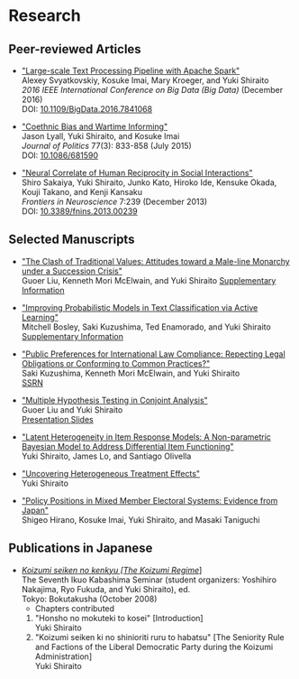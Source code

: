 # Research

## Peer-reviewed Articles

- ["Large-scale Text Processing Pipeline with Apache Spark"](https://doi.org/10.1109/BigData.2016.7841068)  
  Alexey Svyatkovskiy, Kosuke Imai, Mary Kroeger, and Yuki Shiraito  
  _2016 IEEE International Conference on Big Data (Big Data)_ (December 2016)  
  DOI: [10.1109/BigData.2016.7841068](https://doi.org/10.1109/BigData.2016.7841068)

- ["Coethnic Bias and Wartime Informing"](https://doi.org/10.1086/681590)  
  Jason Lyall, Yuki Shiraito, and Kosuke Imai  
  _Journal of Politics_ 77(3): 833-858 (July 2015)  
  DOI: [10.1086/681590](https://doi.org/10.1086/681590)
  
- ["Neural Correlate of Human Reciprocity in Social Interactions"](https://doi.org/10.3389/fnins.2013.00239)  
  Shiro Sakaiya, Yuki Shiraito, Junko Kato, Hiroko Ide, Kensuke Okada, Kouji Takano, and Kenji Kansaku  
  _Frontiers in Neuroscience_ 7:239 (December 2013)  
  DOI: [10.3389/fnins.2013.00239](https://doi.org/10.3389/fnins.2013.00239)  

## Selected Manuscripts

- ["The Clash of Traditional Values: Attitudes toward a Male-line Monarchy under a Succession Crisis"](./files/clash.pdf)  
  Guoer Liu, Kenneth Mori McElwain, and Yuki Shiraito
  [Supplementary Information](./files/clash_si.pdf)

- ["Improving Probabilistic Models in Text Classification via Active Learning"](./files/active_note.pdf)  
  Mitchell Bosley, Saki Kuzushima, Ted Enamorado, and Yuki Shiraito  
  [Supplementary Information](./files/active_note_si.pdf)

- ["Public Preferences for International Law Compliance: Repecting Legal Obligations or Conforming to Common Practices?"](./files/intl_survey.pdf)  
  Saki Kuzushima, Kenneth Mori McElwain, and Yuki Shiraito  
  [SSRN](https://papers.ssrn.com/sol3/papers.cfm?abstract_id=3800474)

- ["Multiple Hypothesis Testing in Conjoint Analysis"](./files/multitestcjoint.pdf)  
  Guoer Liu and Yuki Shiraito  
  [Presentation Slides](./files/multitestcjoint_slides.pdf)

- ["Latent Heterogeneity in Item Response Models: A Non-parametric Bayesian Model to Address Differential Item Functioning"](./files/dpirt.pdf)  
  Yuki Shiraito, James Lo, and Santiago Olivella

- ["Uncovering Heterogeneous Treatment Effects"](./files/jmp.pdf)  
  Yuki Shiraito
  
- ["Policy Positions in Mixed Member Electoral Systems: Evidence from Japan"](https://imai.fas.harvard.edu/research/japan.html)  
  Shigeo Hirano, Kosuke Imai, Yuki Shiraito, and Masaki Taniguchi

## Publications in Japanese

- [_Koizumi seiken no kenkyu \[The Koizumi Regime_\]](http://www.bokutakusha.com/books/2008/7.html)  
  The Seventh Ikuo Kabashima Seminar (student organizers: Yoshihiro Nakajima, Ryo Fukuda, and Yuki Shiraito), ed.  
  Tokyo: Bokutakusha (October 2008)  
  - Chapters contributed  
  1. "Honsho no mokuteki to kosei" \[Introduction\]  
     Yuki Shiraito
  2. "Koizumi seiken ki no shinioriti ruru to habatsu" \[The Seniority Rule and Factions of the Liberal Democratic Party during the Koizumi Administration\]  
     Yuki Shiraito
  
  
  
<!--
You can use the [editor on GitHub](https://github.com/shiraito/shiraito.github.io/edit/master/index.md) to maintain and preview the content for your website in Markdown files.

Whenever you commit to this repository, GitHub Pages will run [Jekyll](https://jekyllrb.com/) to rebuild the pages in your site, from the content in your Markdown files.

### Markdown

Markdown is a lightweight and easy-to-use syntax for styling your writing. It includes conventions for

```markdown
Syntax highlighted code block

# Header 1
## Header 2
### Header 3

- Bulleted
- List

1. Numbered
2. List

**Bold** and _Italic_ and `Code` text

[Link](url) and ![Image](src)
```

For more details see [GitHub Flavored Markdown](https://guides.github.com/features/mastering-markdown/).

### Jekyll Themes

Your Pages site will use the layout and styles from the Jekyll theme you have selected in your [repository settings](https://github.com/shiraito/shiraito.github.io/settings). The name of this theme is saved in the Jekyll `_config.yml` configuration file.

### Support or Contact

Having trouble with Pages? Check out our [documentation](https://help.github.com/categories/github-pages-basics/) or [contact support](https://github.com/contact) and we’ll help you sort it out.
-->
